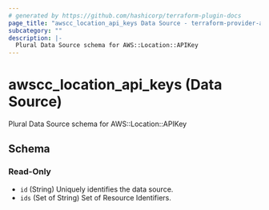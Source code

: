 ```yaml
---
# generated by https://github.com/hashicorp/terraform-plugin-docs
page_title: "awscc_location_api_keys Data Source - terraform-provider-awscc"
subcategory: ""
description: |-
  Plural Data Source schema for AWS::Location::APIKey
---
```


# awscc_location_api_keys (Data Source)

Plural Data Source schema for AWS::Location::APIKey



<!-- schema generated by tfplugindocs -->
## Schema

### Read-Only

- `id` (String) Uniquely identifies the data source.
- `ids` (Set of String) Set of Resource Identifiers.
